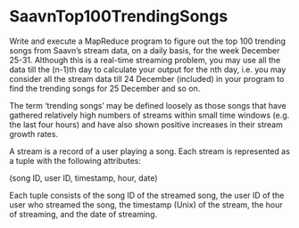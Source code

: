 # SaavnTop100TrendingSongs

Write and execute a MapReduce program to figure out the top 100 trending songs from Saavn’s stream data, on a daily basis, for the week December 25-31. Although this is a real-time streaming problem, you may use all the data till the (n-1)th
 day to calculate your output for the nth day, i.e. you may consider all the stream data till 24 December (included) in your program to find the trending songs for 25 December and so on.
 
 The term ‘trending songs’ may be defined loosely as those songs that have gathered relatively high numbers of streams within small time windows (e.g. the last four hours) and have also shown positive increases in their stream growth rates.
 
 A stream is a record of a user playing a song. Each stream is represented as a tuple with the following attributes:

(song ID, user ID, timestamp, hour, date)

 

Each tuple consists of the song ID of the streamed song, the user ID of the user who streamed the song, the timestamp (Unix) of the stream, the hour of streaming, and the date of streaming.

